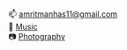 📫 amritmanhas11@gmail.com  
🎵 [Music](https://soundcloud.com/amritmanhas "Soundcloud")  
📷 [Photography](https://flickr.com/photos/190498305@N02/ "Flickr")  
